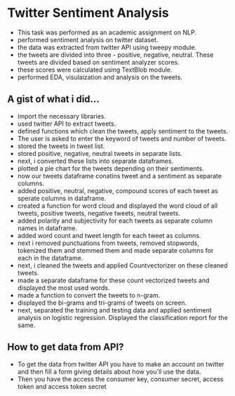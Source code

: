 # Twitter Sentiment Analysis
  - This task was performed as an academic assignment on NLP.
  - performed sentiment analysis on twitter dataset.
  - the data was extracted from twitter API using tweepy module.
  - the tweets are divided into three - positive, negative, neutral. These tweets are divided based on sentiment analyzer scores.
  - these scores were calculated using TextBlob module.
  - performed EDA, visulaization and analysis on the tweets.
## A gist of what i did...
  - import the necessary libraries.
  - used twitter API to extract tweets.
  - defined functions which clean the tweets, apply sentiment to the tweets.
  - The user is asked to enter the keyword of tweets and number of tweets.
  - stored the tweets in tweet list.
  - stored positive, negative, neutral tweets in separate lists.
  - next, i converted these lists into separate dataframes.
  - plotted a pie chart for the tweets depending on their sentiments.
  - now our tweets dataframe conatins tweet and a sentiment as separate columns.
  - added positive, neutral, negative, compound scores of each tweet as sperate columns in dataframe.
  - created a function for word cloud and displayed the word cloud of all tweets, positive tweets, negative tweets, neutral tweets.  
  - added polarity and subjectivity for each tweets as separate column names in dataframe.
  - added word count and tweet length for each tweet as columns.
  - next i removed punctuations from tweets, removed stopwords, tokenized them and stemmed them and made separate columns for each in the dataframe.
  - next, i cleaned the tweets and applied Countvectorizer on these cleaned tweets.
  - made a separate dataframe for these count vectorized tweets and displayed the most used words.
  - made a function to convert the tweets to n-gram.
  - displayed the bi-grams and tri-grams of tweets on screen.
  - next, separated the training and testing data and applied sentiment analysis on logistic regression. Displayed the classification report for the same.
## How to get data from API?
 - To get the data from twitter API you have to make an account on twitter and then fill a form giving details about how you'll use the data. 
 - Then you have the access the consumer key, consumer secret, access token and access token secret
